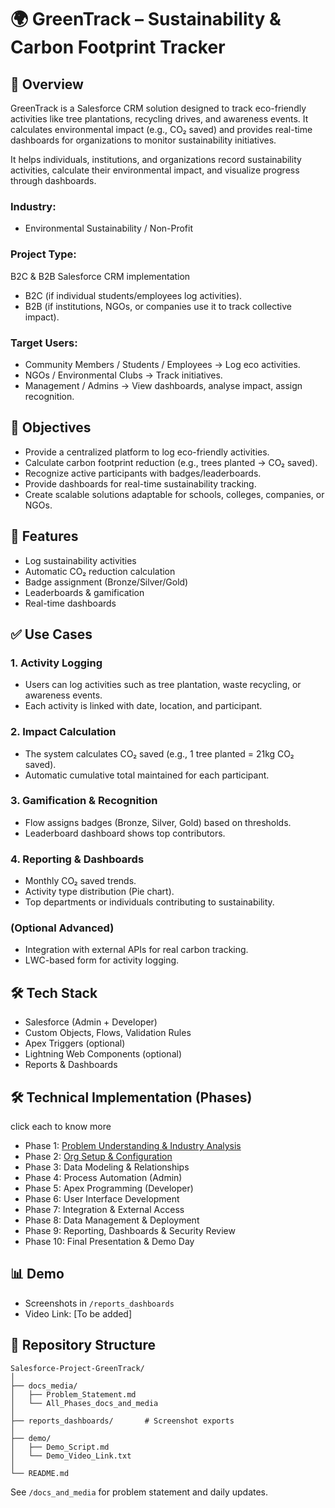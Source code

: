 # 🌍 GreenTrack – Sustainability & Carbon Footprint Tracker

## 🔎 Overview
GreenTrack is a Salesforce CRM solution designed to track eco-friendly activities like tree plantations, recycling drives, and awareness events. It calculates environmental impact (e.g., CO₂ saved) and provides real-time dashboards for organizations to monitor sustainability initiatives.

It helps individuals, institutions, and organizations record sustainability activities, calculate their environmental impact, and visualize progress through dashboards.

### Industry:
- Environmental Sustainability / Non-Profit

### Project Type:
B2C & B2B Salesforce CRM implementation
- B2C (if individual students/employees log activities).
- B2B (if institutions, NGOs, or companies use it to track collective impact).

### Target Users:
- Community Members / Students / Employees → Log eco activities.
- NGOs / Environmental Clubs → Track initiatives.
- Management / Admins → View dashboards, analyse impact, assign recognition.


## 🎯 Objectives
- Provide a centralized platform to log eco-friendly activities.
- Calculate carbon footprint reduction (e.g., trees planted → CO₂ saved).
- Recognize active participants with badges/leaderboards.
- Provide dashboards for real-time sustainability tracking.
- Create scalable solutions adaptable for schools, colleges, companies, or NGOs.


## 🚀 Features
- Log sustainability activities
- Automatic CO₂ reduction calculation
- Badge assignment (Bronze/Silver/Gold)
- Leaderboards & gamification
- Real-time dashboards


## ✅ Use Cases
### 1. Activity Logging
- Users can log activities such as tree plantation, waste recycling, or awareness events.
- Each activity is linked with date, location, and participant.

### 2. Impact Calculation
- The system calculates CO₂ saved (e.g., 1 tree planted = 21kg CO₂ saved).
- Automatic cumulative total maintained for each participant.

### 3. Gamification & Recognition
- Flow assigns badges (Bronze, Silver, Gold) based on thresholds.
- Leaderboard dashboard shows top contributors.

### 4. Reporting & Dashboards
- Monthly CO₂ saved trends.
- Activity type distribution (Pie chart).
- Top departments or individuals contributing to sustainability.

### (Optional Advanced)
- Integration with external APIs for real carbon tracking.
- LWC-based form for activity logging.


## 🛠️ Tech Stack
- Salesforce (Admin + Developer)
- Custom Objects, Flows, Validation Rules
- Apex Triggers (optional)
- Lightning Web Components (optional)
- Reports & Dashboards


## 🛠️ Technical Implementation (Phases)
click each to know more

- Phase 1: [Problem Understanding & Industry Analysis](docs_media/Phase_1) 
- Phase 2: [Org Setup & Configuration](docs_media/Phase_2)
- Phase 3: Data Modeling & Relationships
- Phase 4: Process Automation (Admin)
- Phase 5: Apex Programming (Developer)
- Phase 6: User Interface Development
- Phase 7: Integration & External Access
- Phase 8: Data Management & Deployment
- Phase 9: Reporting, Dashboards & Security Review
- Phase 10: Final Presentation & Demo Day


## 📊 Demo
- Screenshots in `/reports_dashboards`
- Video Link: [To be added]


## 📂 Repository Structure
```
Salesforce-Project-GreenTrack/
│
├── docs_media/
│   ├── Problem_Statement.md
│   └── All_Phases_docs_and_media
│
├── reports_dashboards/       # Screenshot exports
│
├── demo/
│   ├── Demo_Script.md
│   └── Demo_Video_Link.txt
│
└── README.md
```
See `/docs_and_media` for problem statement and daily updates.
